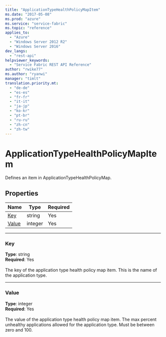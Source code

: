 ```yaml
---
title: "ApplicationTypeHealthPolicyMapItem"
ms.date: "2017-05-08"
ms.prod: "azure"
ms.service: "service-fabric"
ms.topic: "reference"
applies_to: 
  - "Azure"
  - "Windows Server 2012 R2"
  - "Windows Server 2016"
dev_langs: 
  - "rest-api"
helpviewer_keywords: 
  - "Service Fabric REST API Reference"
author: "rwike77"
ms.author: "ryanwi"
manager: "timlt"
translation.priority.mt: 
  - "de-de"
  - "es-es"
  - "fr-fr"
  - "it-it"
  - "ja-jp"
  - "ko-kr"
  - "pt-br"
  - "ru-ru"
  - "zh-cn"
  - "zh-tw"
---
```

# ApplicationTypeHealthPolicyMapItem

Defines an item in ApplicationTypeHealthPolicyMap.


## Properties
| Name | Type | Required |
| --- | --- | --- |
| [Key](#key) | string | Yes |
| [Value](#value) | integer | Yes |

____
### Key
__Type__: string <br/>
__Required__: Yes<br/>
<br/>
The key of the application type health policy map item. This is the name of the application type.

____
### Value
__Type__: integer <br/>
__Required__: Yes<br/>
<br/>
The value of the application type health policy map item.
The max percent unhealthy applications allowed for the application type. Must be between zero and 100.

